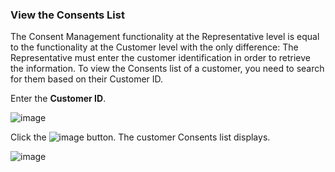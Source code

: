 ### View the Consents List

The Consent Management functionality at the Representative level is equal to the functionality at the Customer level with the only difference: The Representative must enter the customer identification in order to retrieve the information. To view the Consents list of a customer, you need to search for them based on their Customer ID.

Enter the **Customer ID**.

![image](/articles/demo_project/DPM_Demo_Project/images/08_01_Consent_AdminLogin.jpg)                                   

Click the ![image](/articles/demo_project/DPM_Demo_Project/images/08_01_Consent_AdminLogin.jpg) button. The customer Consents list displays.

![image](/articles/demo_project/DPM_Demo_Project/images/08_01_Consent_AdminLogin.jpg)
  
